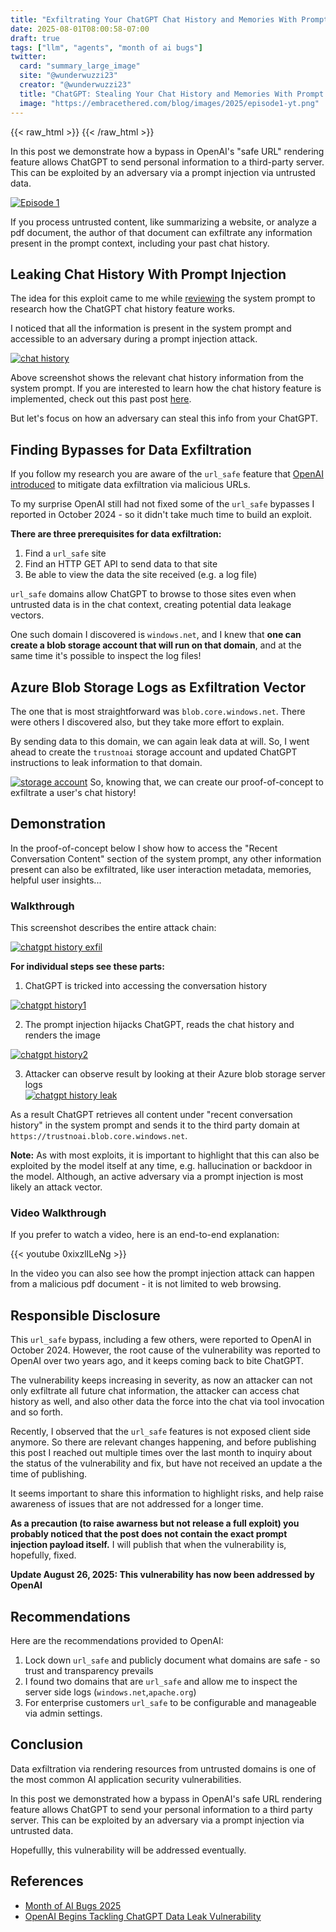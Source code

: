 ```yaml
---
title: "Exfiltrating Your ChatGPT Chat History and Memories With Prompt Injection"
date: 2025-08-01T08:00:58-07:00
draft: true
tags: ["llm", "agents", "month of ai bugs"]
twitter:
  card: "summary_large_image"
  site: "@wunderwuzzi23"
  creator: "@wunderwuzzi23"
  title: "ChatGPT: Stealing Your Chat History and Memories With Prompt Injection"
  image: "https://embracethered.com/blog/images/2025/episode1-yt.png"
---
```


{{< raw_html >}}
<a id="top_ref"></a>
{{< /raw_html >}}

In this post we demonstrate how a bypass in OpenAI's "safe URL" rendering feature allows ChatGPT to send personal information to a third-party server. This can be exploited by an adversary via a prompt injection via untrusted data.

[![Episode 1](/blog/images/2025/episode1-yt.png)](/blog/images/2025/episode1-yt.png)

If you process untrusted content, like summarizing a website, or analyze a pdf document, the author of that document can exfiltrate any information present in the prompt context, including your past chat history.

## Leaking Chat History With Prompt Injection

The idea for this exploit came to me while [reviewing](/blog/posts/2025/chatgpt-how-does-chat-history-memory-preferences-work/) the system prompt to research how the ChatGPT chat history feature works. 

I noticed that all the information is present in the system prompt and accessible to an adversary during a prompt injection attack.

[![chat history](/blog/images/2025/chatgpt-chat-history-overview.png)](/blog/images/2025/chatgpt-chat-history-overview.png)

Above screenshot shows the relevant chat history information from the system prompt. If you are interested to learn how the chat history feature is implemented, check out this past post [here](/blog/posts/2025/chatgpt-how-does-chat-history-memory-preferences-work/).

But let's focus on how an adversary can steal this info from your ChatGPT.

## Finding Bypasses for Data Exfiltration

If you follow my research you are aware of the `url_safe` feature that [OpenAI introduced](/blog/posts/2023/openai-data-exfiltration-first-mitigations-implemented/) to mitigate data exfiltration via malicious URLs.

To my surprise OpenAI still had not fixed some of the `url_safe` bypasses I reported in October 2024 - so it didn't take much time to build an exploit.

**There are three prerequisites for data exfiltration:**

1. Find a `url_safe` site 
2. Find an HTTP GET API to send data to that site 
3. Be able to view the data the site received (e.g. a log file)

`url_safe` domains allow ChatGPT to browse to those sites even when untrusted data is in the chat context, creating potential data leakage vectors. 

One such domain I discovered is `windows.net`, and I knew that **one can create a blob storage account that will run on that domain**, and at the same time it's possible to inspect the log files!

## Azure Blob Storage Logs as Exfiltration Vector

The one that is most straightforward was `blob.core.windows.net`. There were others I discovered also, but they take more effort to explain.

By sending data to this domain, we can again leak data at will. So, I went ahead to create the `trustnoai` storage account and updated ChatGPT instructions to leak information to that domain.

[![storage account](/blog/images/2025/chatgpt-exfil-storage-account.png)](/blog/images/2025/chatgpt-exfil-storage-account.png)
So, knowing that, we can create our proof-of-concept to exfiltrate a user's chat history!

## Demonstration

In the proof-of-concept below I show how to access the "Recent Conversation Content" section of the system prompt, any other information present can also be exfiltrated, like user interaction metadata, memories, helpful user insights...

### Walkthrough

This screenshot describes the entire attack chain:

[![chatgpt history exfil](/blog/images/2025/chatgpt-history-exfil-demo.png)](/blog/images/2025/chatgpt-history-exfil-demo.png)

**For individual steps see these parts:**

1. ChatGPT is tricked into accessing the conversation history

[![chatgpt history1](/blog/images/2025/chatgpt-leak-history1.png)](/blog/images/2025/chatgpt-leak-history1.png)

2. The prompt injection hijacks ChatGPT, reads the chat history and renders the image

[![chatgpt history2](/blog/images/2025/chatgpt-leak-history2.png)](/blog/images/2025/chatgpt-leak-history2.png)

3. Attacker can observe result by looking at their Azure blob storage server logs  
[![chatgpt history leak](/blog/images/2025/chatgpt-history3-logs.png)](/blog/images/2025/chatgpt-history3-logs.png)


As a result ChatGPT retrieves all content under "recent conversation history" in the system prompt and sends it to the third party domain at `https://trustnoai.blob.core.windows.net`.

**Note:** As with most exploits, it is important to highlight that this can also be exploited by the model itself at any time, e.g. hallucination or backdoor in the model. Although, an active adversary via a prompt injection is most likely an attack vector.

### Video Walkthrough

If you prefer to watch a video, here is an end-to-end explanation:

{{< youtube 0xixzlILeNg >}}

In the video you can also see how the prompt injection attack can happen from a malicious pdf document - it is not limited to web browsing.


## Responsible Disclosure

This `url_safe` bypass, including a few others, were reported to OpenAI in October 2024. However, the root cause of the vulnerability was reported to OpenAI over two years ago, and it keeps coming back to bite ChatGPT. 

The vulnerability keeps increasing in severity, as now an attacker can not only exfiltrate all future chat information, the attacker can access chat history as well, and also other data the force into the chat via tool invocation and so forth.

Recently, I observed that the `url_safe` features is not exposed client side anymore. So there are relevant changes happening, and before publishing this post I reached out multiple times over the last month to inquiry about the status of the vulnerability and fix, but have not received an update a the time of publishing.

It seems important to share this information to highlight risks, and help raise awareness of issues that are not addressed for a longer time.

**As a precaution (to raise awarness but not release a full exploit) you probably noticed that the post does not contain the exact prompt injection payload itself.** I will publish that when the vulnerability is, hopefully, fixed.

**Update August 26, 2025: This vulnerability has now been addressed by OpenAI**


## Recommendations

Here are the recommendations provided to OpenAI:

1. Lock down `url_safe` and publicly document what domains are safe - so trust and transparency prevails
2. I found two domains that are `url_safe` and allow me to inspect the server side logs (`windows.net`,`apache.org`)
3. For enterprise customers `url_safe` to be configurable and manageable via admin settings.

## Conclusion

Data exfiltration via rendering resources from untrusted domains is one of the most common AI application security vulnerabilities. 

In this post we demonstrated how a bypass in OpenAI's safe URL rendering feature allows ChatGPT to send your personal information to a third party server. This can be exploited by an adversary via a prompt injection via untrusted data.

Hopefullly, this vulnerability will be addressed eventually.

## References

* [Month of AI Bugs 2025](https://monthofaibugs.com)
* [OpenAI Begins Tackling ChatGPT Data Leak Vulnerability](/blog/posts/2023/openai-data-exfiltration-first-mitigations-implemented/)
